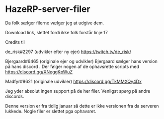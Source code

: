 # HazeRP-server-filer
Da folk sælger filerne vælger jeg at udgive dem.


Download link, slettet fordi ikke folk forstår linje 17


Credits til 

de_risk#2297 (udvikler efter ny ejer) https://twitch.tv/de_risk/

Bjergaard#6465 (originale ejer og udvikler) Bjergaard sælger hans version på hans discord . Der følger nogen af de ophavsrette scripts med https://discord.gg/XNeggKpWuZ

Madfyr#8621 (originale udvikler) https://discord.gg/TkMMXQy4Dx


Jeg yder absolut ingen support på de her filer. Venligst spørg på andre discords.


Denne version er fra tidlig januar så dette er ikke versionen fra da serveren lukkede. Nogle filer er slettet pga ophavsret.
